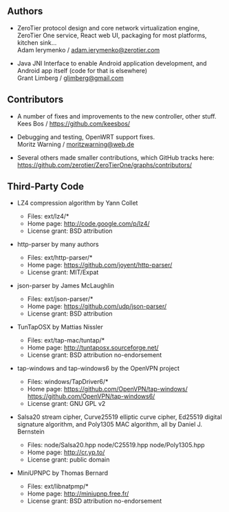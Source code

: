 ## Authors

 * ZeroTier protocol design and core network virtualization engine, ZeroTier One service, React web UI, packaging for most platforms, kitchen sink...<br>
   Adam Ierymenko / adam.ierymenko@zerotier.com

 * Java JNI Interface to enable Android application development, and Android app itself (code for that is elsewhere)<br>
   Grant Limberg / glimberg@gmail.com

## Contributors

 * A number of fixes and improvements to the new controller, other stuff.<br>
   Kees Bos / https://github.com/keesbos/

 * Debugging and testing, OpenWRT support fixes.<br>
   Moritz Warning / moritzwarning@web.de

 * Several others made smaller contributions, which GitHub tracks here:<br>
   https://github.com/zerotier/ZeroTierOne/graphs/contributors/

## Third-Party Code

 * LZ4 compression algorithm by Yann Collet

   * Files: ext/lz4/*
   * Home page: http://code.google.com/p/lz4/
   * License grant: BSD attribution

 * http-parser by many authors

   * Files: ext/http-parser/*
   * Home page: https://github.com/joyent/http-parser/
   * License grant: MIT/Expat

 * json-parser by James McLaughlin

   * Files: ext/json-parser/*
   * Home page: https://github.com/udp/json-parser/
   * License grant: BSD attribution

 * TunTapOSX by Mattias Nissler

   * Files: ext/tap-mac/tuntap/*
   * Home page: http://tuntaposx.sourceforge.net/
   * License grant: BSD attribution no-endorsement

 * tap-windows and tap-windows6 by the OpenVPN project

   * Files: windows/TapDriver6/*
   * Home page:
       https://github.com/OpenVPN/tap-windows/
       https://github.com/OpenVPN/tap-windows6/
   * License grant: GNU GPL v2

 * Salsa20 stream cipher, Curve25519 elliptic curve cipher, Ed25519
   digital signature algorithm, and Poly1305 MAC algorithm, all by
   Daniel J. Bernstein

   * Files:
       node/Salsa20.hpp
       node/C25519.hpp
       node/Poly1305.hpp
   * Home page: http://cr.yp.to/
   * License grant: public domain

 * MiniUPNPC by Thomas Bernard

   * Files: ext/libnatpmp/*
   * Home page: http://miniupnp.free.fr/
   * License grant: BSD attribution no-endorsement
